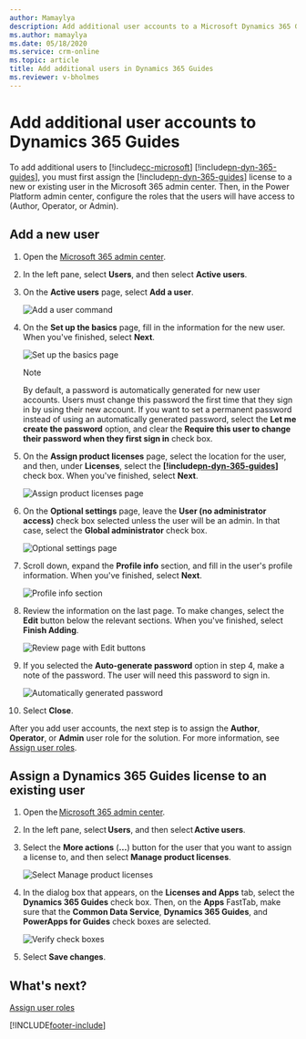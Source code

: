 ```yaml
---
author: Mamaylya
description: Add additional user accounts to a Microsoft Dynamics 365 Guides license.
ms.author: mamaylya
ms.date: 05/18/2020
ms.service: crm-online
ms.topic: article
title: Add additional users in Dynamics 365 Guides
ms.reviewer: v-bholmes
---
```


# Add additional user accounts to Dynamics 365 Guides

To add additional users to [!include[cc-microsoft](../includes/cc-microsoft.md)] [!include[pn-dyn-365-guides](../includes/pn-dyn-365-guides.md)], you must first assign the [!include[pn-dyn-365-guides](../includes/pn-dyn-365-guides.md)] license to a new or existing user in the Microsoft 365 admin center. Then, in the Power Platform admin center, configure the roles that the users will have access to (Author, Operator, or Admin).

## Add a new user 

1. Open the [Microsoft 365 admin center](https://admin.microsoft.com/AdminPortal/Home).

2. In the left pane, select **Users**, and then select **Active users**.

3. On the **Active users** page, select **Add a user**.

    ![Add a user command](media/add-additional-user.png "Add a user command")

4. On the **Set up the basics** page, fill in the information for the new user. When you've finished, select **Next**.

    ![Set up the basics page](media/setup-basics.png "Set up the basics page")

    > [!NOTE]
    > By default, a password is automatically generated for new user accounts. Users must change this password the first time that they sign in by using their new account. If you want to set a permanent password instead of using an automatically generated password, select the **Let me create the password** option, and clear the **Require this user to change their password when they first sign in** check box.

5. On the **Assign product licenses** page, select the location for the user, and then, under **Licenses**, select the **[!include[pn-dyn-365-guides](../includes/pn-dyn-365-guides.md)]** check box. When you've finished, select **Next**.

    ![Assign product licenses page](media/assign-license-user.png "Assign product licenses page")

6. On the **Optional settings** page, leave the **User (no administrator access)** check box selected unless the user will be an admin. In that case, select the **Global administrator** check box.

    ![Optional settings page](media/user-optional-settings.png "Optional settings page")

7. Scroll down, expand the **Profile info** section, and fill in the user's profile information. When you've finished, select **Next**.

    ![Profile info section](media/expanded-profile-info.png "Profile info section")

8. Review the information on the last page. To make changes, select the **Edit** button below the relevant sections. When you've finished, select **Finish Adding**.

    ![Review page with Edit buttons](media/review-page.png "Review page with Edit buttons")

8. If you selected the **Auto-generate password** option in step 4, make a note of the password. The user will need this password to sign in.

    ![Automatically generated password](media/review-user-settings.png "Automatically generated password")

9. Select **Close**.

After you add user accounts, the next step is to assign the **Author**, **Operator**, or **Admin** user role for the solution. For more information, see [Assign user roles](assign-role.md).

## Assign a Dynamics 365 Guides license to an existing user

1. Open the [Microsoft 365 admin center](https://admin.microsoft.com/AdminPortal/Home). 

2. In the left pane, select **Users**, and then select **Active users**. 

3. Select the **More actions** (**...**) button for the user that you want to assign a license to, and then select **Manage product licenses**. 

    ![Select Manage product licenses](media/select-manage-product-licenses.PNG "Select Manage product licenses")

4. In the dialog box that appears, on the **Licenses and Apps** tab, select the **Dynamics 365 Guides** check box. Then, on the **Apps** FastTab, make sure that the **Common Data Service**, **Dynamics 365 Guides**, and **PowerApps for Guides** check boxes are selected. 

    ![Verify check boxes](media/verify-check-boxes.PNG "Verify check boxes")

5. Select **Save changes**.

## What's next?

[Assign user roles](assign-role.md)


[!INCLUDE[footer-include](../includes/footer-banner.md)]

